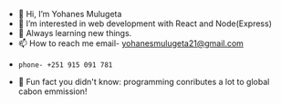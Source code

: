 - 👋 Hi, I’m Yohanes Mulugeta
- 👀 I’m interested in web development with React and Node(Express)
- 🌱 Always learning new things.
- 📫 How to reach me email- yohanesmulugeta21@gmail.com   
-     phone- +251 915 091 781
- 👻 Fun fact you didn't know: programming conributes a lot to global cabon emmission!
<!---
YohanesMulugeta/YohanesMulugeta is a ✨ special ✨ repository because its `README.md` (this file) appears on your GitHub profile.
You can click the Preview link to take a look at your changes.
--->

